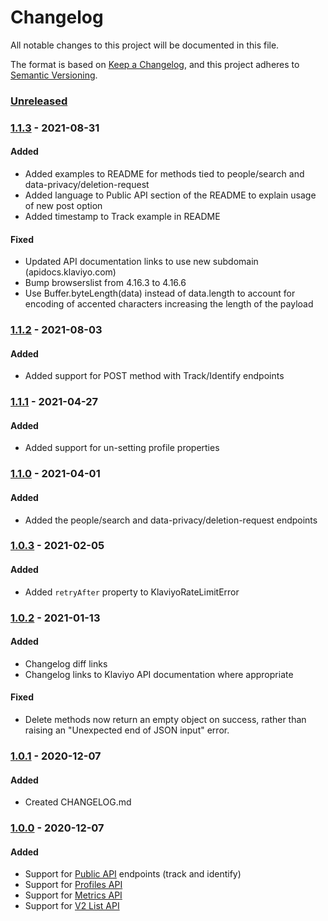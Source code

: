 # Changelog
All notable changes to this project will be documented in this file.

The format is based on [Keep a Changelog](https://keepachangelog.com/en/1.0.0/),
and this project adheres to [Semantic Versioning](https://semver.org/spec/v2.0.0.html).

### [Unreleased]

### [1.1.3] - 2021-08-31

#### Added
- Added examples to README for methods tied to people/search and data-privacy/deletion-request
- Added language to Public API section of the README to explain usage of new post option
- Added timestamp to Track example in README

#### Fixed
- Updated API documentation links to use new subdomain (apidocs.klaviyo.com)
- Bump browserslist from 4.16.3 to 4.16.6
- Use Buffer.byteLength(data) instead of data.length to account for encoding of
accented characters increasing the length of the payload

### [1.1.2] - 2021-08-03

#### Added
- Added support for POST method with Track/Identify endpoints

### [1.1.1] - 2021-04-27

#### Added
- Added support for un-setting profile properties

### [1.1.0] - 2021-04-01

#### Added
- Added the people/search and data-privacy/deletion-request endpoints

### [1.0.3] - 2021-02-05

#### Added
- Added `retryAfter` property to KlaviyoRateLimitError

### [1.0.2] - 2021-01-13

#### Added
- Changelog diff links
- Changelog links to Klaviyo API documentation where appropriate

#### Fixed
- Delete methods now return an empty object on success, rather than raising an "Unexpected end of JSON input" error.

### [1.0.1] - 2020-12-07

#### Added
- Created CHANGELOG.md

### [1.0.0] - 2020-12-07

#### Added
- Support for [Public API](https://www.klaviyo.com/docs/http-api) endpoints (track and identify)
- Support for [Profiles API](https://www.klaviyo.com/docs/api/people)
- Support for [Metrics API](https://www.klaviyo.com/docs/api/metrics)
- Support for [V2 List API](https://www.klaviyo.com/docs/api/v2/lists)

[Unreleased]: https://github.com/klaviyo/node-klaviyo/compare/1.1.3...HEAD
[1.1.3]: https://github.com/klaviyo/node-klaviyo/compare/1.1.2...1.1.3
[1.1.2]: https://github.com/klaviyo/node-klaviyo/compare/1.1.1...1.1.2
[1.1.1]: https://github.com/klaviyo/node-klaviyo/compare/1.1.0...1.1.1
[1.1.0]: https://github.com/klaviyo/node-klaviyo/compare/1.0.3...1.1.0
[1.0.3]: https://github.com/klaviyo/node-klaviyo/compare/1.0.2...1.0.3
[1.0.2]: https://github.com/klaviyo/node-klaviyo/compare/26cf1da1612e3a2aea924210e2a48486345f474b...1.0.2
[1.0.1]: https://github.com/klaviyo/node-klaviyo/compare/c63216437dc38e98ffd86c88df3c6f6a63381934...26cf1da1612e3a2aea924210e2a48486345f474b
[1.0.0]: https://github.com/klaviyo/node-klaviyo/compare/6db9369980447ef4cfccfa018d5ebaaa27ef0f04...c63216437dc38e98ffd86c88df3c6f6a63381934
